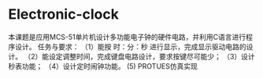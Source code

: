# Electronic-clock

本课题是应用MCS-51单片机设计多功能电子钟的硬件电路，并利用C语言进行程序设计。
任务与要求：
（1）能按 时：分：秒 进行显示，完成显示驱动电路的设计。
（2）能设定调整时间，完成键盘电路设计，要求按键尽可能少；
（3）设计秒表功能；
（4）设计定时闹钟功能。
 (5) PROTUES仿真实现
